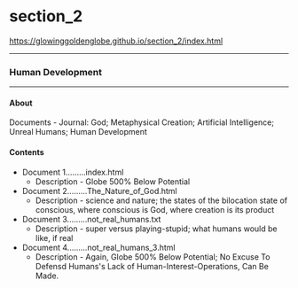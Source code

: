 # section_2
https://glowinggoldenglobe.github.io/section_2/index.html 
<hr>
<h3>Human Development</h3>
<hr>
<h4>About</h4>
Documents - Journal:  God;  Metaphysical Creation;  Artificial Intelligence;  Unreal Humans;  Human Development
<br>
<h4>Contents</h4>
<ul>
          <li>Document 1.........index.html<ul>
                    <li>Description - Globe 500% Below Potential</li></ul></li>
          <li>Document 2.........The_Nature_of_God.html<ul>
                <li>Description - science and nature;  the states of the bilocation state of conscious, where conscious is God, where creation is its product</li></ul></li>
          <li>Document 3.........not_real_humans.txt<ul>
                <li>Description - super versus playing-stupid; what humans would be like, if real</li></ul></li>
          <li>Document 4.........not_real_humans_3.html<ul>
                <li>Description - Again, Globe 500% Below Potential; No Excuse To Defensd Humans's Lack of Human-Interest-Operations, Can Be Made.</li></ul></li>
</ul>

